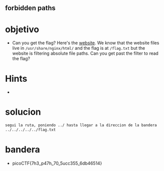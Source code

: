 ## forbidden paths

# objetivo
- Can you get the flag? Here's the [website](http://saturn.picoctf.net:49700/). We know that the website files live in `/usr/share/nginx/html/` and the flag is at `/flag.txt` but the website is filtering absolute file paths. Can you get past the filter to read the flag?

# Hints
- 

# solucion
``` bash 
segui la ruta, poniendo ../ hasta llegar a la direccion de la bandera
../../../../../flag.txt
```
# bandera
- picoCTF{7h3_p47h_70_5ucc355_6db46514}